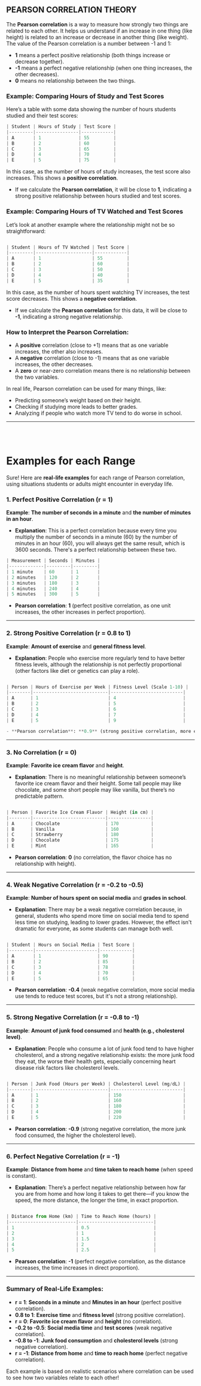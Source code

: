 
## PEARSON CORRELATION THEORY

The **Pearson correlation** is a way to measure how strongly two things are related to each other. It helps us understand if an increase in one thing (like height) is related to an increase or decrease in another thing (like weight). The value of the Pearson correlation is a number between -1 and 1:

- **1** means a perfect positive relationship (both things increase or decrease together).
- **-1** means a perfect negative relationship (when one thing increases, the other decreases).
- **0** means no relationship between the two things.

### Example: Comparing Hours of Study and Test Scores

Here’s a table with some data showing the number of hours students studied and their test scores:
``` Python
| Student | Hours of Study | Test Score |
|---------|----------------|------------|
| A       | 1              | 55         |
| B       | 2              | 60         |
| C       | 3              | 65         |
| D       | 4              | 70         |
| E       | 5              | 75         |
```

In this case, as the number of hours of study increases, the test score also increases. This shows a **positive correlation**.

- If we calculate the **Pearson correlation**, it will be close to **1**, indicating a strong positive relationship between hours studied and test scores.

### Example: Comparing Hours of TV Watched and Test Scores

Let’s look at another example where the relationship might not be so straightforward:
``` Python

| Student | Hours of TV Watched | Test Score |
|---------|---------------------|------------|
| A       | 1                   | 55         |
| B       | 2                   | 60         |
| C       | 3                   | 50         |
| D       | 4                   | 40         |
| E       | 5                   | 35         |
```

In this case, as the number of hours spent watching TV increases, the test score decreases. This shows a **negative correlation**.

- If we calculate the **Pearson correlation** for this data, it will be close to **-1**, indicating a strong negative relationship.

### How to Interpret the Pearson Correlation:

- A **positive** correlation (close to +1) means that as one variable increases, the other also increases.
- A **negative** correlation (close to -1) means that as one variable increases, the other decreases.
- A **zero** or near-zero correlation means there is no relationship between the two variables.

In real life, Pearson correlation can be used for many things, like:
- Predicting someone’s weight based on their height.
- Checking if studying more leads to better grades.
- Analyzing if people who watch more TV tend to do worse in school.

<hr/>
<br/>
<br/>

# Examples for each Range
Sure! Here are **real-life examples** for each range of Pearson correlation, using situations students or adults might encounter in everyday life.

### 1. **Perfect Positive Correlation (r = 1)**

   **Example**: **The number of seconds in a minute** and **the number of minutes in an hour**.

   - **Explanation**: This is a perfect correlation because every time you multiply the number of seconds in a minute (60) by the number of minutes in an hour (60), you will always get the same result, which is 3600 seconds. There's a perfect relationship between these two.
```python
| Measurement | Seconds | Minutes |
|-------------|---------|---------|
| 1 minute    | 60      | 1       |
| 2 minutes   | 120     | 2       |
| 3 minutes   | 180     | 3       |
| 4 minutes   | 240     | 4       |
| 5 minutes   | 300     | 5       |
```
- **Pearson correlation**: **1** (perfect positive correlation, as one unit increases, the other increases in perfect proportion).

---

### 2. **Strong Positive Correlation (r = 0.8 to 1)**

   **Example**: **Amount of exercise** and **general fitness level**.

   - **Explanation**: People who exercise more regularly tend to have better fitness levels, although the relationship is not perfectly proportional (other factors like diet or genetics can play a role).
```python

| Person | Hours of Exercise per Week | Fitness Level (Scale 1-10) |
|--------|----------------------------|---------------------------|
| A      | 1                          | 4                         |
| B      | 2                          | 5                         |
| C      | 3                          | 6                         |
| D      | 4                          | 7                         |
| E      | 5                          | 9                         |

- **Pearson correlation**: **0.9** (strong positive correlation, more exercise generally leads to better fitness).
```
---

### 3. **No Correlation (r = 0)**

   **Example**: **Favorite ice cream flavor** and **height**.

   - **Explanation**: There is no meaningful relationship between someone’s favorite ice cream flavor and their height. Some tall people may like chocolate, and some short people may like vanilla, but there’s no predictable pattern.
```python

| Person | Favorite Ice Cream Flavor | Height (in cm) |
|--------|---------------------------|----------------|
| A      | Chocolate                 | 170            |
| B      | Vanilla                   | 160            |
| C      | Strawberry                | 180            |
| D      | Chocolate                 | 175            |
| E      | Mint                      | 165            |
```
- **Pearson correlation**: **0** (no correlation, the flavor choice has no relationship with height).

---

### 4. **Weak Negative Correlation (r = -0.2 to -0.5)**

   **Example**: **Number of hours spent on social media** and **grades in school**.

   - **Explanation**: There may be a weak negative correlation because, in general, students who spend more time on social media tend to spend less time on studying, leading to lower grades. However, the effect isn't dramatic for everyone, as some students can manage both well.
```python

| Student | Hours on Social Media | Test Score |
|---------|-----------------------|------------|
| A       | 1                     | 90         |
| B       | 2                     | 85         |
| C       | 3                     | 78         |
| D       | 4                     | 70         |
| E       | 5                     | 65         |
```
- **Pearson correlation**: **-0.4** (weak negative correlation, more social media use tends to reduce test scores, but it's not a strong relationship).

---

### 5. **Strong Negative Correlation (r = -0.8 to -1)**

   **Example**: **Amount of junk food consumed** and **health (e.g., cholesterol level)**.

   - **Explanation**: People who consume a lot of junk food tend to have higher cholesterol, and a strong negative relationship exists: the more junk food they eat, the worse their health gets, especially concerning heart disease risk factors like cholesterol levels.
```python

| Person | Junk Food (Hours per Week) | Cholesterol Level (mg/dL) |
|--------|----------------------------|---------------------------|
| A      | 1                          | 150                       |
| B      | 2                          | 160                       |
| C      | 3                          | 180                       |
| D      | 4                          | 200                       |
| E      | 5                          | 220                       |
```
- **Pearson correlation**: **-0.9** (strong negative correlation, the more junk food consumed, the higher the cholesterol level).

---

### 6. **Perfect Negative Correlation (r = -1)**

   **Example**: **Distance from home** and **time taken to reach home** (when speed is constant).

   - **Explanation**: There’s a perfect negative relationship between how far you are from home and how long it takes to get there—if you know the speed, the more distance, the longer the time, in exact proportion.
```python

| Distance from Home (km) | Time to Reach Home (hours) |
|-------------------------|----------------------------|
| 1                       | 0.5                        |
| 2                       | 1                          |
| 3                       | 1.5                        |
| 4                       | 2                          |
| 5                       | 2.5                        |
```
- **Pearson correlation**: **-1** (perfect negative correlation, as the distance increases, the time increases in direct proportion).

---

### Summary of Real-Life Examples:
- **r = 1**: **Seconds in a minute** and **Minutes in an hour** (perfect positive correlation).
- **0.8 to 1**: **Exercise time** and **fitness level** (strong positive correlation).
- **r = 0**: **Favorite ice cream flavor** and **height** (no correlation).
- **-0.2 to -0.5**: **Social media time** and **test scores** (weak negative correlation).
- **-0.8 to -1**: **Junk food consumption** and **cholesterol levels** (strong negative correlation).
- **r = -1**: **Distance from home** and **time to reach home** (perfect negative correlation).

Each example is based on realistic scenarios where correlation can be used to see how two variables relate to each other!